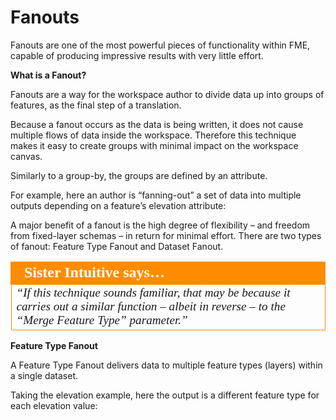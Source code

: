 # Fanouts

Fanouts are one of the most powerful pieces of functionality within FME, capable of producing impressive results with very little effort.

**What is a Fanout?**

Fanouts are a way for the workspace author to divide data up into groups of features, as the final step of a translation.

Because a fanout occurs as the data is being written, it does not cause multiple flows of data inside the workspace. Therefore this technique makes it easy to create groups with minimal impact on the workspace canvas.

Similarly to a group-by, the groups are defined by an attribute.

For example, here an author is “fanning-out” a set of data into multiple outputs depending on a feature’s elevation attribute:

A major benefit of a fanout is the high degree of flexibility – and freedom from fixed-layer schemas – in return for minimal effort.
There are two types of fanout: Feature Type Fanout and Dataset Fanout.

<table style="border-spacing: 0px">
<tr>
<td style="vertical-align:middle;background-color:darkorange;border: 2px solid darkorange">
<i class="fa fa-quote-left fa-lg fa-pull-left fa-fw" style="color:white;padding-right: 12px;vertical-align:text-top"></i>
<span style="color:white;font-size:x-large;font-weight: bold;font-family:serif">Sister Intuitive says…</span>
</td>
</tr>

<tr>
<td style="border: 1px solid darkorange">
<span style="font-family:serif; font-style:italic; font-size:larger">
“If this technique sounds familiar, that may be because it carries out a
similar function – albeit in reverse – to the “Merge Feature Type”
parameter.”
</span>
</td>
</tr>
</table>

**Feature Type Fanout**

A Feature Type Fanout delivers data to multiple feature types (layers) within a single dataset.

Taking the elevation example, here the output is a different feature type for each elevation value:
